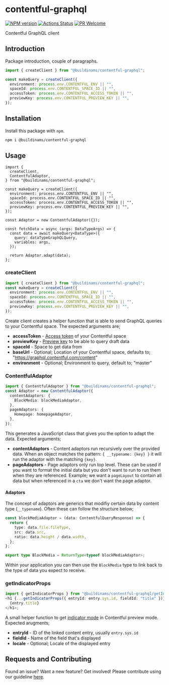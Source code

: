 # contentful-graphql

[![NPM version][npm-image]][npm-url]
[![Actions Status][ci-image]][ci-url]
[![PR Welcome][npm-downloads-image]][npm-downloads-url]

Contentful GraphQL client

## Introduction

Package introduction, couple of paragraphs.

```typescript
import { createClient } from "@buildinams/contentful-graphql";

const makeQuery = createClient({
  environment: process.env.CONTENTFUL_ENV || "",
  spaceId: process.env.CONTENTFUL_SPACE_ID || "",
  accessToken: process.env.CONTENTFUL_ACCESS_TOKEN || "",
  previewKey: process.env.CONTENTFUL_PREVIEW_KEY || "",
});
```

## Installation

Install this package with `npm`.

```bash
npm i @buildinams/contentful-graphql
```

## Usage

```tsx
import {
  createClient,
  ContentfulAdaptor,
} from "@buildinams/contentful-graphql";

const makeQuery = createClient({
  environment: process.env.CONTENTFUL_ENV || "",
  spaceId: process.env.CONTENTFUL_SPACE_ID || "",
  accessToken: process.env.CONTENTFUL_ACCESS_TOKEN || "",
  previewKey: process.env.CONTENTFUL_PREVIEW_KEY || "",
});

const Adaptor = new ContentfulAdaptor({});

const fetchData = async (args: DataTypeArgs) => {
  const data = await makeQuery<DataType>({
    query: dataTypeGraphQLQuery,
    variables: args,
  });

  return Adaptor.adapt(data);
};
```

### createClient

```typescript
import { createClient } from "@buildinams/contentful-graphql";
const makeQuery = createClient({
  environment: process.env.CONTENTFUL_ENV || "",
  spaceId: process.env.CONTENTFUL_SPACE_ID || "",
  accessToken: process.env.CONTENTFUL_ACCESS_TOKEN || "",
  previewKey: process.env.CONTENTFUL_PREVIEW_KEY || "",
});
```

Create client creates a helper function that is able to send GraphQL queries to your Contentful space. The expected arguments are;

- **accessToken** - [Access token](https://www.contentful.com/developers/docs/references/authentication/) of your Contentful space
- **previewKey** - [Preview key](https://www.contentful.com/developers/docs/references/content-preview-api/) to be able to query draft data
- **spaceId** - Space to get data from
- **baseUrl** - Optional; Location of your Contentful space, defaults to; "https://graphql.contentful.com/content"
- **environment** - Optional; Environment to query, default to; "master"

### ContentfulAdaptor

```typescript
import { ContentfulAdaptor } from "@buildinams/contentful-graphql";
const Adaptor = new ContentfulAdaptor({
  contentAdaptors: {
    BlockMedia: blockMediaAdaptor,
  },
  pageAdaptors: {
    Homepage: homepageAdaptor,
  },
});
```

This generates a JavaScript class that gives you the option to adapt the data. Expected arguments;

- **contentAdaptors** - Content adaptors run recursively over the provided data. When an object matches the pattern: `{ __typename: {key} }` it will run the adaptor with the matching `{key}`.
- **pageAdaptors** - Page adaptors only run top level. These can be used if you want to format the initial data but you don't want to run to run them when they are referenced. Example; we want a `pageLayout` to contain all data but when referenced in a `cta` we don't want the page adaptor.

#### Adaptors

The concept of adaptors are generics that modifiy certain data by content type (`__typename`). Often these can follow the structure below;

```typescript
const blockMediaAdaptor = (data: ContentfulQueryResponse) => {
  return {
    type: data.file.fileType,
    src: data.src,
    ratio: data.height / data.width,
  };
};

export type BlockMedia = ReturnType<typeof blockMediaAdaptor>;
```

Within your application you can then use the `BlockMedia` type to link back to the type of data you expect to receive.

### getIndicatorProps

```typescript
import { getIndicatorProps } from "@buildinams/contentful-graphql/getIndicatorProps";
<h1 {...getIndicatorProps({ entryId: entry.sys.id, fieldId: "title" })}>
  {entry.title}
</h1>;
```

A small helper function to get [indicator mode](https://www.contentful.com/developers/docs/tutorials/general/live-preview/#set-up-inspector-mode) in Contentful preview mode. Expected arugments;

- **entryId** - ID of the linked content entry, usually `entry.sys.id`
- **fieldId** - Name of the field that's displayed
- **locale** - Optional; Locale of the displayed entry

## Requests and Contributing

Found an issue? Want a new feature? Get involved! Please contribute using our guideline [here](https://github.com/buildinamsterdam/contentful-graphql/blob/main/CONTRIBUTING.md).

[npm-image]: https://img.shields.io/npm/v/@buildinams/contentful-graphql.svg?style=flat-square&logo=react
[npm-url]: https://npmjs.org/package/@buildinams/contentful-graphql
[ci-image]: https://github.com/buildinamsterdam/contentful-graphql/actions/workflows/test.yml/badge.svg
[ci-url]: https://github.com/buildinamsterdam/contentful-graphql/actions
[npm-downloads-image]: https://img.shields.io/npm/dm/@buildinams/contentful-graphql.svg
[npm-downloads-url]: https://npmcharts.com/compare/@buildinams/contentful-graphql?minimal=true
